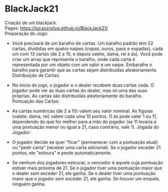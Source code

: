 # BlackJack21
 Criação de um blackjack. <br>
 Pages: https://lucassrsilva.github.io/BlackJack21/ <br>
Preparação do Jogo:

- Você precisará de um baralho de cartas. Um baralho padrão tem 52 cartas, divididas em quatro naipes (copas, ouros, paus e espadas), cada um com 13 cartas (de 2 a 10, e depois valete, dama, rei e ás).
Você pode criar um array que represente o baralho, onde cada carta é representada por um objeto com um valor e um naipe.
Embaralhe o baralho para garantir que as cartas sejam distribuídas aleatoriamente.
Distribuição de Cartas:

- No início do jogo, o jogador e o dealer recebem duas cartas cada. O jogador pode ver as duas cartas do dealer, mas só uma das suas próprias.
As cartas são distribuídas aleatoriamente do baralho.
Pontuação das Cartas:

- As cartas numéricas (de 2 a 10) valem seu valor nominal.
As figuras (valete, dama, rei) valem cada uma 10 pontos.
O ás pode valer 1 ou 11, dependendo do que for melhor para a mão do jogador (se 11 levaria a uma pontuação menor ou igual a 21, caso contrário, vale 1).
Jogada do Jogador:

- O jogador decide se quer "ficar" (permanecer com a pontuação atual) ou "pedir carta" (receber uma carta adicional).
Se o jogador exceder 21 pontos, ele "estoura" e perde automaticamente.



- Se nenhum dos jogadores estourar, o vencedor é aquele cuja pontuação estiver mais próxima de 21.
Se o jogador tiver uma pontuação maior que o dealer sem exceder 21, ele ganha.
Se o dealer tiver uma pontuação maior que o jogador sem exceder 21, ele ganha.
Se houver um empate, ninguém ganha.
